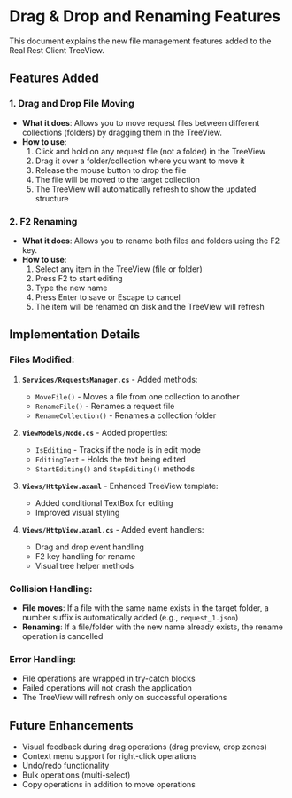 # Drag & Drop and Renaming Features

This document explains the new file management features added to the Real Rest Client TreeView.

## Features Added

### 1. Drag and Drop File Moving
- **What it does**: Allows you to move request files between different collections (folders) by dragging them in the TreeView.
- **How to use**: 
  1. Click and hold on any request file (not a folder) in the TreeView
  2. Drag it over a folder/collection where you want to move it
  3. Release the mouse button to drop the file
  4. The file will be moved to the target collection
  5. The TreeView will automatically refresh to show the updated structure

### 2. F2 Renaming
- **What it does**: Allows you to rename both files and folders using the F2 key.
- **How to use**:
  1. Select any item in the TreeView (file or folder)
  2. Press F2 to start editing
  3. Type the new name
  4. Press Enter to save or Escape to cancel
  5. The item will be renamed on disk and the TreeView will refresh

## Implementation Details

### Files Modified:
1. **`Services/RequestsManager.cs`** - Added methods:
   - `MoveFile()` - Moves a file from one collection to another
   - `RenameFile()` - Renames a request file
   - `RenameCollection()` - Renames a collection folder

2. **`ViewModels/Node.cs`** - Added properties:
   - `IsEditing` - Tracks if the node is in edit mode
   - `EditingText` - Holds the text being edited
   - `StartEditing()` and `StopEditing()` methods

3. **`Views/HttpView.axaml`** - Enhanced TreeView template:
   - Added conditional TextBox for editing
   - Improved visual styling

4. **`Views/HttpView.axaml.cs`** - Added event handlers:
   - Drag and drop event handling
   - F2 key handling for rename
   - Visual tree helper methods

### Collision Handling:
- **File moves**: If a file with the same name exists in the target folder, a number suffix is automatically added (e.g., `request_1.json`)
- **Renaming**: If a file/folder with the new name already exists, the rename operation is cancelled

### Error Handling:
- File operations are wrapped in try-catch blocks
- Failed operations will not crash the application
- The TreeView will refresh only on successful operations

## Future Enhancements
- Visual feedback during drag operations (drag preview, drop zones)
- Context menu support for right-click operations
- Undo/redo functionality
- Bulk operations (multi-select)
- Copy operations in addition to move operations
